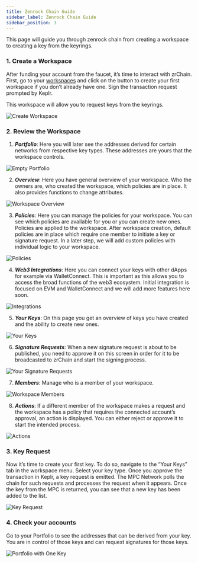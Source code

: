 ```yaml
---
title: Zenrock Chain Guide 
sidebar_label: Zenrock Chain Guide
sidebar_position: 3
---
```


This page will guide you through zenrock chain from creating a workspace to creating a key from the keyrings. 

### 1. Create a Workspace

After funding your account from the faucet, it’s time to interact with zrChain. First, go to your [workspaces](https://gardia.zenrocklabs.io/workspaces) and click on the button to create your first workspace if you don’t already have one. Sign the transaction request prompted by Keplr.

This workspace will allow you to request keys from the keyrings. 

![Create Workspace](../../static/img/create-workspace.png)

### 2. Review the Workspace

1. ***Portfolio***: Here you will later see the addresses derived for certain networks from respective key types. These addresses are yours that the workspace controls. 

![Empty Portfolio](../../static/img/empty-portfolio.png)

2. ***Overview***: Here you have general overview of your workspace. Who the owners are, who created the workspace, which policies are in place. It also provides functions to change attributes.

![Workspace Overview](../../static/img/workspace-overview.png)

3. ***Policies***: Here you can manage the policies for your workspace. You can see which policies are available for you or you can create new ones. 
Policies are applied to the workspace. After workspace creation, default policies are in place which require one member to initiate a key or signature request. In a later step, we will add custom policies with individual logic to your workspace. 

![Policies](../../static/img/policies.png)

4. ***Web3 Integrations***: Here you can connect your keys with other dApps for example via WalletConnect. This is important as this allows you to access the broad functions of the web3 ecosystem. Initial integration is focused on EVM and WalletConnect and we will add more features here soon.

![Integrations](../../static/img/web3-integrations.png)


5. ***Your Keys***: On this page you get an overview of keys you have created and the ability to create new ones.

![Your Keys](../../static/img/keys.png)


6. ***Signature Requests***: When a new signature request is about to be published, you need to approve it on this screen in order for it to be broadcasted to zrChain and start the signing process.

![Your Signature Requests](../../static/img/sign-requests.png)

7. ***Members***: Manage who is a member of your workspace.

![Workspace Members](../../static/img/members.png)

8. ***Actions***: If a different member of the workspace makes a request and the workspace has a policy that requires the connected account’s approval, an action is displayed. You can either reject or approve it to start the intended process. 

![Actions](../../static/img/actions.png)

### 3. Key Request

Now it’s time to create your first key. To do so, navigate to the “Your Keys” tab in the workspace menu. Select your key type. Once you approve the transaction in Keplr, a key request is emitted. The MPC Network polls the chain for such requests and processes the request when it appears. Once the key from the MPC is returned, you can see that a new key has been added to the list. 

![Key Request](../../static/img/key-request.png)

### 4. Check your accounts

Go to your Portfolio to see the addresses that can be derived from your key. You are in control of those keys and can request signatures for those keys.

![Portfolio with One Key](../../static/img/portfolio-key-1.png)